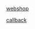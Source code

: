 [webshop](https://coolblue.nl)

[callback](https://coolblue.nl/inloggen/oidc?state=state&code=code)
